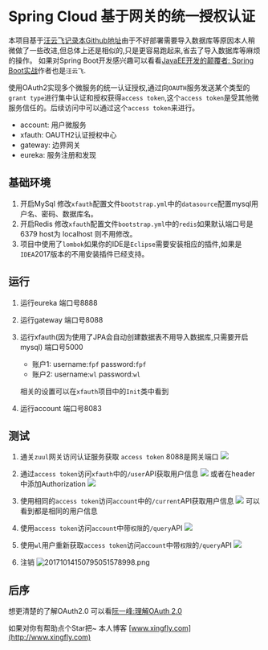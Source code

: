 # Spring Cloud 基于网关的统一授权认证

 本项目基于[汪云飞记录本](http://www.wisely.top/2017/06/14/spring-cloud-oauth2-zuul/?d=3)[Github地址]( https://github.com/wiselyman/uaa-zuul)由于不好部署需要导入数据库等原因本人稍微做了一些改进,但总体上还是相似的,只是更容易跑起来,省去了导入数据库等麻烦的操作。
 如果对Spring Boot开发感兴趣可以看看[JavaEE开发的颠覆者: Spring Boot实战](http://product.dangdang.com/23926195.html)作者也是`汪云飞`.
 
 使用OAuth2实现多个微服务的统一认证授权,通过向`OAUTH`服务发送某个类型的`grant type`进行集中认证和授权获得`access token`,这个`access token`是受其他微服务信任的。后续访问中可以通过这个`access token`来进行。
 
 * account: 用户微服务
 * xfauth:  OAUTH2认证授权中心
 * gateway: 边界网关
 * eureka:  服务注册和发现
 

## 基础环境
1. 开启MySql 修改`xfauth`配置文件`bootstrap.yml`中的`datasource`配置mysql用户名、密码、数据库名。
2. 开启Redis 修改`xfauth`配置文件`bootstrap.yml`中的`redis`如果默认端口号是6379 host为 localhost 则不用修改。
3. 项目中使用了`lombok`如果你的IDE是`Eclipse`需要安装相应的插件,如果是`IDEA`2017版本的不用安装插件已经支持。
## 运行

1. 运行eureka 端口号8888

2. 运行gateway    端口号8088

3. 运行xfauth(因为使用了JPA会自动创建数据表不用导入数据库,只需要开启mysql) 端口号5000

    * 账户1: username:`fpf`    password:`fpf`
    * 账户2: username:`wl`     password:`wl`
    
   相关的设置可以在`xfauth`项目中的`Init`类中看到

4. 运行account    端口号8083

## 测试
1. 通关`zuul`网关访问认证服务获取 `access token` 8088是网关端口
![](https://ws4.sinaimg.cn/large/006tKfTcly1fjxbv9b9poj318o10en4m.jpg)

2. 通过`access token`访问`xfauth`中的`/user`API获取用户信息
![](https://ws4.sinaimg.cn/large/006tKfTcly1fjxby3oecyj3190106n3p.jpg)
   或者在header中添加Authorization
   ![](https://ws4.sinaimg.cn/large/006tKfTcly1fkdg77ixxij318w0x4dls.jpg)
3. 使用相同的`access token`访问`account`中的`/current`API获取用户信息
![](https://ws3.sinaimg.cn/large/006tKfTcly1fjxc3bnuzvj318w0zmq8s.jpg)
可以看到都是相同的用户信息

4. 使用`access token`访问`account`中带`权限`的`/query`API
![](https://ws3.sinaimg.cn/large/006tKfTcly1fjxc604ucmj319g0mygos.jpg)

5. 使用`wl`用户重新获取`access token`访问`account`中带`权限`的`/query`API
![](https://ws4.sinaimg.cn/large/006tKfTcly1fjxc8wrybwj318g0ren0r.jpg)

6. 注销
![20171014150795051578998.png](http://pic.xingfly.cn/20171014150795051578998.png)
## 后序

想更清楚的了解OAuth2.0 可以看[阮一峰:理解OAuth 2.0](http://www.ruanyifeng.com/blog/2014/05/oauth_2_0.html)

如果对你有帮助点个Star把~ 
本人博客 [www.xingfly.com](http://www.xingfly.com)